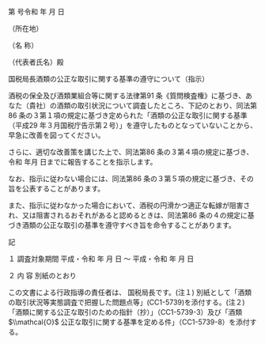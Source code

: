 第 号令和 年 月 日

（所在地）

（名 称）

（代表者氏名）殿

国税局長酒類の公正な取引に関する基準の遵守について（指示）

酒税の保全及び酒類業組合等に関する法律第91 条《質問検査権》に基づき、あなた（貴社）の酒類の取引状況について調査したところ、下記のとおり、同法第86 条の３第１項の規定に基づき定められた「酒類の公正な取引に関する基準（平成29 年３月国税庁告示第２号）」を遵守したものとなっていないことから、早急に改善を図ってください。

さらに、適切な改善策を講じた上で、同法第86 条の３第４項の規定に基づき、令和 年月 日までに報告することを指示します。

なお、指示に従わない場合には、同法第86 条の３第５項の規定に基づき、その旨を公表することがあります。

また、指示に従わなかった場合において、酒税の円滑かつ適正な転嫁が阻害され、又は阻害されるおそれがあると認めるときは、同法第86 条の４の規定に基づき酒類の公正な取引の基準を遵守すべき旨を命令することがあります。

記

１ 調査対象期間 平成・令和 年 月 日 ～ 平成・令和 年 月 日

２ 内 容 別紙のとおり

この文書による行政指導の責任者は、 国税局長です。(注１) 別紙として「酒類の取引状況等実態調査で把握した問題点等」(CC1-5739)を添付する。(注２) 「酒類に関する公正な取引のための指針（抄）」（CC1-5739-3）及び「酒類 $\\mathcal{O}$ 公正な取引に関する基準を定める件」（CC1-5739-8）を添付する。